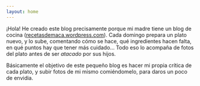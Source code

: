 ```yaml
---
layout: home
---
```


¡Hola! He creado este blog precisamente porque mi madre tiene un blog de cocina ([recetasdemaca.wordpress.com](https://recetasdemaca.wordpress.com/)). Cada domingo prepara un plato nuevo, y lo sube, comentando cómo se hace, qué ingredientes hacen falta, en qué puntos hay que tener más cuidado... Todo eso lo acompaña de fotos del plato antes de ser _atacado_ por sus hijos.

Básicamente el objetivo de este pequeño blog es hacer mi propia crítica de cada plato, y subir fotos de mi mismo comiéndomelo, para daros un poco de envidia.